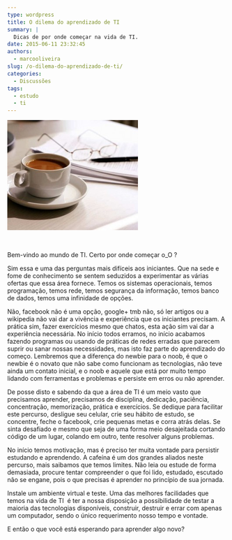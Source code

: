 ```yaml
---
type: wordpress
title: O dilema do aprendizado de TI
summary: |
  Dicas de por onde começar na vida de TI.
date: 2015-06-11 23:32:45
authors:
  - marcooliveira
slug: /o-dilema-do-aprendizado-de-ti/
categories:
  - Discussões
tags:
  - estudo
  - ti
---
```


<a href="/images/wp-content/uploads/2015/06/cafe_estudo_texto.jpg"><img class=" size-medium wp-image-2608 aligncenter" src="/images/wp-content/uploads/2015/06/cafe_estudo_texto-300x252.jpg" alt="cafe_estudo_texto" width="300" height="252" /></a>

&nbsp;

Bem-vindo ao mundo de TI. Certo por onde começar o_O ?

Sim essa e uma das perguntas mais difíceis aos iniciantes. Que na sede e fome de conhecimento se sentem seduzidos a experimentar as várias ofertas que essa área fornece. Temos os sistemas operacionais, temos programação, temos rede, temos segurança da informação, temos banco de dados, temos uma infinidade de opções.

<!--more-->

Não, facebook não é uma opção, google+ tmb não, só ler artigos ou a wikipedia não vai dar a vivência e experiência que os iniciantes precisam. A prática sim, fazer exercícios mesmo que chatos, esta ação sim vai dar a experiência necessária. No início todos erramos, no início acabamos fazendo programas ou usando de práticas de redes erradas que parecem suprir ou sanar nossas necessidades, mas isto faz parte do aprendizado do começo. Lembremos que a diferença do newbie para o noob, é que o newbie é o novato que não sabe como funcionam as tecnologias, não teve ainda um contato inicial, e o noob e aquele que está por muito tempo lidando com ferramentas e problemas e persiste em erros ou não aprender.

De posse disto e sabendo da que a área de TI é um meio vasto que precisamos aprender, precisamos de disciplina, dedicação, paciência, concentração, memorização, prática e exercícios. Se dedique para facilitar este percurso, desligue seu celular, crie seu hábito de estudo, se concentre, feche o facebook, crie pequenas metas e corra atrás delas. Se sinta desafiado e mesmo que seja de uma forma meio desajeitada cortando código de um lugar, colando em outro, tente resolver alguns problemas.

No início temos motivação, mas é preciso ter muita vontade para persistir estudando e aprendendo. A cafeína é um dos grandes aliados neste percurso, mais saibamos que temos limites. Não leia ou estude de forma demasiada, procure tentar compreender o que foi lido, estudado, escutado não se engane, pois o que precisas é aprender no princípio de sua jornada.

Instale um ambiente virtual e teste. Uma das melhores facilidades que temos na vida de TI  é ter a nossa disposição a possibilidade de testar a maioria das tecnologias disponíveis, construir, destruir e errar com apenas um computador, sendo o único requerimento nosso tempo e vontade.

E então o que você está esperando para aprender algo novo?
